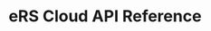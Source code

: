---
title: eRS Cloud API Reference


language_tabs: # must be one of https://git.io/vQNgJ
  - shell
  
toc_footers:

includes:
  - introduction
  - authentication
  - errors
  - udftypes
  - resourcetypes
  - projecttypes
  - bookingprofile
  - timesheetprofile
  - calendars
  - resource
  - project
  - booking
  - rates
  - timesheet
  - filter
search: true

code_clipboard: true
---